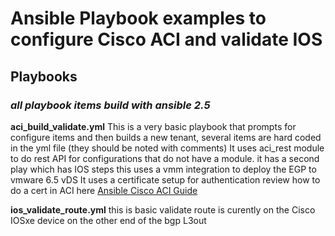 # Ansible Playbook examples to configure Cisco ACI and validate IOS

## Playbooks

### *all playbook items build with ansible 2.5*

**aci_build_validate.yml**
    This is a very basic playbook that prompts for configure items and then builds a new tenant, several items are hard coded in the yml file (they should be noted with comments)
    It uses aci_rest module to do rest API for configurations that do not have a module.
    it has a second play which has IOS steps
    this uses a vmm integration to deploy the EGP to vmware 6.5 vDS
    It uses a certificate setup for authentication
    review how to do a cert in ACI here [Ansible Cisco ACI Guide](https://docs.ansible.com/ansible/2.5/scenario_guides/guide_aci.html)

**ios_validate_route.yml**
    this is basic validate route is curently on the Cisco IOSxe device on the other end of the bgp L3out